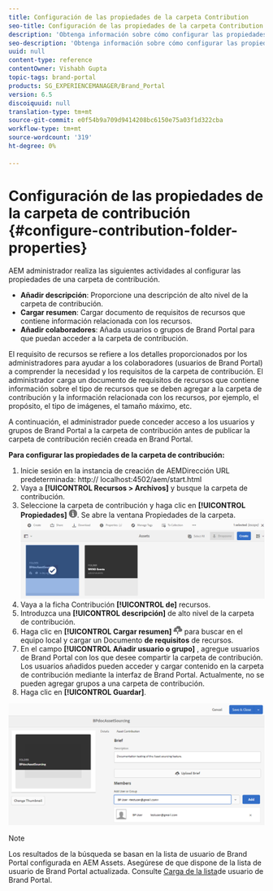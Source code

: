 ```yaml
---
title: Configuración de las propiedades de la carpeta Contribution
seo-title: Configuración de las propiedades de la carpeta Contribution
description: 'Obtenga información sobre cómo configurar las propiedades de una carpeta de contribución en AEM Assets. '
seo-description: 'Obtenga información sobre cómo configurar las propiedades de una carpeta de contribución en AEM Assets. '
uuid: null
content-type: reference
contentOwner: Vishabh Gupta
topic-tags: brand-portal
products: SG_EXPERIENCEMANAGER/Brand_Portal
version: 6.5
discoiquuid: null
translation-type: tm+mt
source-git-commit: e0f54b9a709d9414208bc6150e75a03f1d322cba
workflow-type: tm+mt
source-wordcount: '319'
ht-degree: 0%

---
```



# Configuración de las propiedades de la carpeta de contribución {#configure-contribution-folder-properties}

AEM administrador realiza las siguientes actividades al configurar las propiedades de una carpeta de contribución.

* **Añadir descripción**: Proporcione una descripción de alto nivel de la carpeta de contribución.
* **Cargar resumen**:  Cargar documento de requisitos de recursos que contiene información relacionada con los recursos.
* **Añadir colaboradores**: Añada usuarios o grupos de Brand Portal para que puedan acceder a la carpeta de contribución.

El requisito de recursos se refiere a los detalles proporcionados por los administradores para ayudar a los colaboradores (usuarios de Brand Portal) a comprender la necesidad y los requisitos de la carpeta de contribución. El administrador carga un documento de requisitos de recursos que contiene información sobre el tipo de recursos que se deben agregar a la carpeta de contribución y la información relacionada con los recursos, por ejemplo, el propósito, el tipo de imágenes, el tamaño máximo, etc.

A continuación, el administrador puede conceder acceso a los usuarios y grupos de Brand Portal a la carpeta de contribución antes de publicar la carpeta de contribución recién creada en Brand Portal.

**Para configurar las propiedades de la carpeta de contribución:**

1. Inicie sesión en la instancia de creación de AEMDirección URL predeterminada: http:// localhost:4502/aem/start.html
1. Vaya a **[!UICONTROL Recursos > Archivos]** y busque la carpeta de contribución.
1. Seleccione la carpeta de contribución y haga clic en **[!UICONTROL Propiedades]** ![](assets/properties.png). Se abre la ventana Propiedades de la carpeta.
   ![](assets/contribution-folder-property1.png)
1. Vaya a la ficha Contribución **[!UICONTROL de]** recursos.
1. Introduzca una **[!UICONTROL descripción]** de alto nivel de la carpeta de contribución.
1. Haga clic en **[!UICONTROL Cargar resumen]** ![](assets/upload.png) para buscar en el equipo local y cargar un Documento **de requisitos** de recursos.
1. En el campo **[!UICONTROL Añadir usuario o grupo]** , agregue usuarios de Brand Portal con los que desee compartir la carpeta de contribución. Los usuarios añadidos pueden acceder y cargar contenido en la carpeta de contribución mediante la interfaz de Brand Portal. Actualmente, no se pueden agregar grupos a una carpeta de contribución.
1. Haga clic en **[!UICONTROL Guardar]**.

![](assets/contribution-folder-property2.png)

>[!NOTE]
>
>Los resultados de la búsqueda se basan en la lista de usuario de Brand Portal configurada en AEM Assets. Asegúrese de que dispone de la lista de usuario de Brand Portal actualizada. Consulte [Carga de la lista](brand-portal-configure-asset-sourcing.md)de usuario de Brand Portal.
